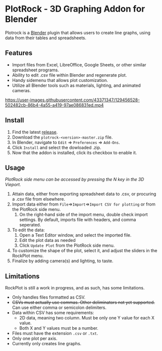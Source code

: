 # PlotRock - 3D Graphing Addon for Blender

Plotrock is a [Blender](http://www.blender.org) plugin that allows users to create line graphs,
using data from their tables and spreadsheets.

## Features
* Import files from Excel, LibreOffice, Google Sheets, or other similar spreadsheet programs.
* Ability to edit .csv file within Blender and regenerate plot.
* Handy sidemenu that allows plot customization.
* Utilize all Blender tools such as materials, lighting, and animated cameras.

https://user-images.githubusercontent.com/43371347/129456528-502482cb-86b4-4a55-a419-97ae086831ed.mp4


## Install
1. Find the latest [release](https://github.com/theTaikun/plotrock/releases).
2. Download the `plotrock-<version>-master.zip` file.
3. In Blender, navigate to `Edit` => `Preferences` => `Add-Ons`.
4. Click `Install` and select the dowloaded .zip.
5. Now that the addon is installed, click its checkbox to enable it.

## Usage
_PlotRock side menu can be accessed by pressing the N key in the 3D Vieport._

1. Attain data, either from exporting spreadsheet data to .csv, or procuring a .csv file from elsewhere.
2. Import data either from `File`=>`Import`=>`Import CSV for plotting` or from the PlotRock side menu.
    1. On the right-hand side of the import menu, double check import settings. By default, imports file with headers, and comma seperated.
3. To edit the data:
    1. Open a Text Editor window, and select the imported file.
    2. Edit the plot data as needed
    3. Click `Update Plot` from the PlotRock side menu.
4. To customize the shape of the plot, select it, and adjust the sliders in the RockPlot menu.
5. Finalize by adding camera(s) and lighting, to taste.

## Limitations
RockPlot is still a work in progress,
and as such,
has some limitations.

* Only handles files formatted as CSV.
* ~~CSVs must actually use commas. Other deliminators not yet supported.~~ Can use either comma or semicolon delimiters.
* Data within CSV has some requirements:
    * 2D data, meaning two column. Must be only one Y value for each X value.
    * Both X and Y values must be a number.
* Files must have the extension `.csv` or `.txt`.
* Only one plot per axis.
* Currently only creates line graphs.
